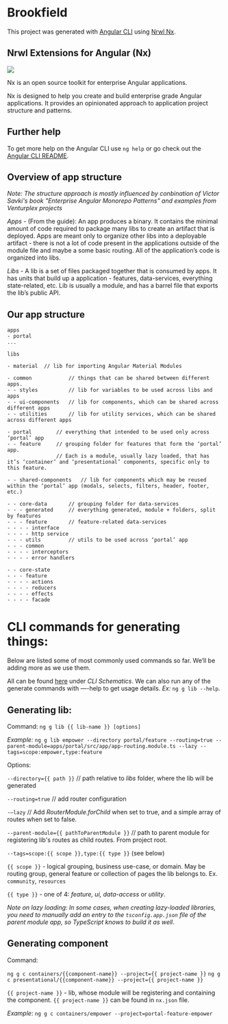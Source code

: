 # Brookfield

This project was generated with [Angular CLI](https://github.com/angular/angular-cli) using [Nrwl Nx](https://nrwl.io/nx).

## Nrwl Extensions for Angular (Nx)

<a href="https://nrwl.io/nx"><img src="https://preview.ibb.co/mW6sdw/nx_logo.png"></a>

Nx is an open source toolkit for enterprise Angular applications.

Nx is designed to help you create and build enterprise grade Angular applications. It provides an opinionated approach to application project structure and patterns.

## Further help

To get more help on the Angular CLI use `ng help` or go check out the [Angular CLI README](https://github.com/angular/angular-cli/blob/master/README.md).

## Overview of app structure

_Note: The structure approach is mostly influenced by conbination of Victor Savki's book "Enterprise Angular Monorepo Patterns" and examples from Venturplex projects_

_Apps_ - (From the guide):
An app produces a binary. It contains the minimal amount of code required to package many libs to create an artifact that is deployed.
Apps are meant only to organize other libs into a deployable artifact - there is not a lot of code present in the applications outside of the module file and maybe a some basic routing.
All of the application’s code is organized into libs.

_Libs_ - A lib is a set of files packaged together that is consumed by apps. It has units that build up a application - features, data-services, everything state-related, etc.
Lib is usually a module, and has a barrel file that exports the lib’s public API.

## Our app structure

```
apps
- portal
...

libs

- material	// lib for importing Angular Material Modules

- common			// things that can be shared between different apps.
- - styles			// lib for variables to be used across libs and apps
- - ui-components 	// lib for components, which can be shared across different apps
- - utilities		// lib for utility services, which can be shared across different apps

- portal		// everything that intended to be used only across ‘portal’ app
- - feature 	// grouping folder for features that form the ‘portal’ app.
			  	// Each is a module, usually lazy loaded, that has it’s ‘container’ and ‘presentational’ components, specific only to this feature.

- - shared-components	// lib for components which may be reused within the ‘portal’ app (modals, selects, filters, header, footer, etc.)

- - core-data		// grouping folder for data-services
- - - generated		// everything generated, module + folders, split by features
- - - feature		// feature-related data-services
- - - - interface
- - - - http service
- - - utils			// utils to be used across ‘portal’ app
- - - common
- - - - interceptors
- - - - error handlers

- - core-state
- - - feature
- - - - actions
- - - - reducers
- - - - effects
- - - - facade
```

# CLI commands for generating things:

Below are listed some of most commonly used commands so far. We’ll be adding more as we use them.

All can be found [here](https://nx.dev/getting-started/what-is-nx) under _CLI Schematics_.
We can also run any of the generate commands with —-help to get usage details.
_Ex:_ `ng g lib --help`.

## Generating lib:

Command: `ng g lib {{ lib-name }} [options]`

_Example:_ `ng g lib empower --directory portal/feature --routing=true --parent-module=apps/portal/src/app/app-routing.module.ts --lazy --tags=scope:empower,type:feature`

Options:

`--directory={{ path }}` // path relative to _libs_ folder, where the lib will be generated

`--routing=true` // add router configuration

`-—lazy` // Add _RouterModule.forChild_ when set to true, and a simple array of routes when set to false.

`--parent-module={{ pathToParentModule }}` // path to parent module for registering lib's routes as child routes. From project root.

`--tags=scope:{{ scope }},type:{{ type }}` (see below)

`{{ scope }}` - logical grouping, business use-case, or domain. May be routing group, general feature or collection of pages the lib belongs to. Ex. `community`, `resources`

`{{ type }}` - one of 4: _feature, ui, data-access_ or _utility_.

_Note on lazy loading_: _In some cases, when creating lazy-loaded libraries, you need to manually add an entry to the `tsconfig.app.json` file of the parent module app, so TypeScript knows to build it as well_.

## Generating component

Command:

`ng g c containers/{{component-name}} --project={{ project-name }}`
`ng g c presentational/{{component-name}} --project={{ project-name }}`

`{{ project-name }}` - lib, whose module will be registering and containing the component. `{{ project-name }}` can be found in `nx.json` file.

_Example_: `ng g c containers/empower --project=portal-feature-empower`
